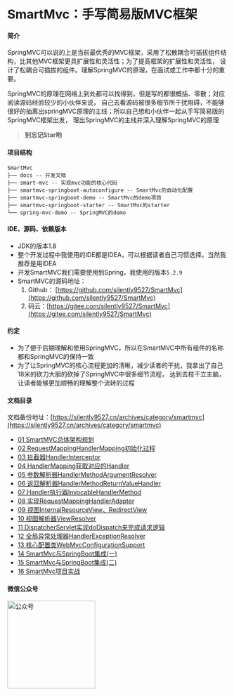 # SmartMvc：手写简易版MVC框架

#### 简介
SpringMVC可以说的上是当前最优秀的MVC框架，采用了松散耦合可插拔组件结构，比其他MVC框架更具扩展性和灵活性；为了提高框架的扩展性和灵活性，
设计了松耦合可插拔的组件。理解SpringMVC的原理，在面试或工作中都十分的重要。

SpringMVC的原理在网络上到处都可以找得到，但是写的都很概括、零散；对应阅读源码经验较少的小伙伴来说，
自己去看源码被很多细节所干扰阻碍，不能够很好的抽离出springMVC原理的主线；所以自己想和小伙伴一起从手写简易版的SpringMVC框架出发，
理出SpringMVC的主线并深入理解SpringMVC的原理

> **别忘记Star哟**

#### 项目结构
```
SmartMvc
├── docs -- 开发文档
├── smart-mvc -- 实现mvc功能的核心代码
├── smartmvc-springboot-autoconfigure -- SmartMvc的自动化配置
├── smartmvc-springboot-demo -- SmartMvc的demo项目
├── smartmvc-springboot-starter -- SmartMvc的starter
└── spring-mvc-demo -- SpringMVC的demo
```

#### IDE、源码、依赖版本
- JDK的版本1.8
- 整个开发过程中我使用的IDE都是IDEA，可以根据读者自己习惯选择。当然我推荐是用IDEA
- 开发SmartMVC我们需要使用到Spring，我使用的版本`5.2.9`
- SmartMVC的源码地址：
    1. Github： [https://github.com/silently9527/SmartMvc](https://github.com/silently9527/SmartMvc) 
    2. 码云：[https://gitee.com/silently9527/SmartMvc](https://gitee.com/silently9527/SmartMvc)


#### 约定
- 为了便于后期理解和使用SpringMVC，所以在SmartMVC中所有组件的名称都和SpringMVC的保持一致
- 为了让SpringMVC的核心流程更加的清晰，减少读者的干扰，我拿出了自己18米的砍刀大胆的砍掉了SpringMVC中很多细节流程，
达到去枝干立主脑，让读者能够更加顺畅的理解整个流转的过程


#### 文档目录

文档备份地址：[https://silently9527.cn/archives/category/smartmvc](https://silently9527.cn/archives/category/smartmvc)

- [01 SmartMVC总体架构规划](https://silently9527.cn/archives/71)
- [02 RequestMappingHandlerMapping初始化过程](https://silently9527.cn/archives/72)
- [03 拦截器HandlerInterceptor](https://silently9527.cn/archives/73)
- [04 HandlerMapping获取对应的Handler](https://silently9527.cn/archives/74)
- [05 参数解析器HandlerMethodArgumentResolver](https://silently9527.cn/archives/75)
- [06 返回解析器HandlerMethodReturnValueHandler](https://silently9527.cn/archives/76)
- [07 Handler执行器InvocableHandlerMethod](https://silently9527.cn/archives/77)
- [08 实现RequestMappingHandlerAdapter](https://silently9527.cn/archives/78)
- [09 视图InternalResourceView、RedirectView](https://silently9527.cn/archives/79)
- [10 视图解析器ViewResolver](https://silently9527.cn/archives/80)
- [11 DispatcherServlet实现doDispatch来完成请求逻辑](https://silently9527.cn/archives/81)
- [12 全局异常处理器HandlerExceptionResolver](https://silently9527.cn/archives/82)
- [13 核心配置类WebMvcConfigurationSupport](https://silently9527.cn/archives/83)
- [14 SmartMvc与SpringBoot集成(一)](https://silently9527.cn/archives/84)
- [15 SmartMvc与SpringBoot集成(二)](https://silently9527.cn/archives/85)
- [16 SmartMvc项目实战](https://silently9527.cn/archives/86)



#### 微信公众号

<img width="200" src="https://raw.githubusercontent.com/silently9527/JavaCore/master/imgs/gonzhonghao.png" alt="公众号">
